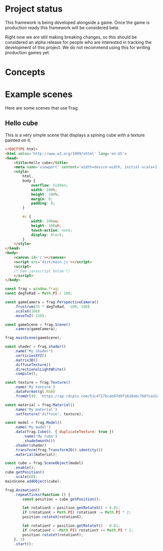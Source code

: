 # Project status
This framework is being developed alongside a game. Once the game is production 
ready this framework will be considered beta.

Right now we are still making breaking changes, so this should be considered an
alpha release for people who are interested in tracking the development of this
project. We do not recommend using this for writing production games yet.

# Concepts

# Example scenes

Here are some scenes that use Frag.

## Hello cube
This is a very simple scene that displays a spining cube with a texture painted on it.

```html
<!DOCTYPE html>
<html xmlns='http://www.w3.org/1999/xhtml' lang='en-US'>
<head>
    <title>Hello cube</title>
    <meta name='viewport' content='width=device-width, initial-scale=1.0' />
    <style>
        html,
        body {
            overflow: hidden;
            width: 100%;
            height: 100%;
            margin: 0;
            padding: 0;
        }

        #c {
            width: 100vw;
            height: 100vh;
            touch-action: none;
            display: block;
        }
    </style>
</head>
<body>
    <canvas id='c'></canvas>
    <script src='dist/main.js'></script>
    <script>
    /* See javascript below */
    </script>
</body>
```

```javascript
const frag = window.frag;
const degToRad = Math.PI / 180;

const gameCamera = frag.PerspectiveCamera()
    .frustrum(35 * degToRad, -100, 100)
    .scaleX(100)
    .moveToZ(-120);

const gameScene = frag.Scene()
    .camera(gameCamera);

frag.mainScene(gameScene);

const shader = frag.shader()
    .name("My shader")
    .verticiesXYZ()
    .matrix3D()
    .diffuseTexture()
    .directionalLightWhite()
    .compile();

const texture = frag.Texture()
    .name('My texture')
    .dataFormat(gl.RGB)
    .fromUrl(0, 'https://ap.rdcpix.com/51c4717bcab97d0f1610abc768fca32cl-m2509308761od-w1024_h768.webp');

const material = frag.Material()
    .name('My material')
    .setTexture('diffuse', texture);

const model = frag.Model()
    .name('My model')
    .data(frag.Cube(8, { duplicateTexture: true })
        .name('My cube')
        .shadeSmooth())
    .shader(shader)
    .transform(frag.Transform2D().identity())
    .material(material);

const cube = frag.SceneObject(model)
    .enable();
cube.getPosition()
    .scale(60);
mainScene.addObject(cube);

frag.Animation()
    .repeatTicks(function () {
        const position = cube.getPosition();

        let rotationX = position.getRotateX() + 0.01;
        if (rotationX > Math.PI) rotationX -= Math.PI * 2;
        position.rotateX(rotationX);

        let rotationY = position.getRotateY() - 0.01;
        if (rotationY < -Math.PI) rotationY += Math.PI * 2;
        position.rotateY(rotationY);
    }, 5)
    .start();
```
